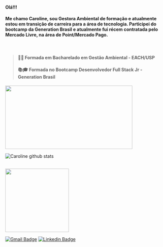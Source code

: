 #### Olá!!!
#### Me chamo Caroline, sou Gestora Ambiental de formação e atualmente estou em transição de carreira para a área de tecnologia. Participei do bootcamp da Generation Brasil e atualmente fui récem contratada pelo Mercado Livre, na área de Point/Mercado Pago.

<br />

>#### 👩‍🎓 Formada em Bacharelado em Gestão Ambiental - EACH/USP
>#### 📚🎓 Formada no Bootcamp Desenvolvedor Full Stack Jr - Generation Brasil 

<img src="https://github-readme-stats.vercel.app/api/top-langs/?username=carolinemerces&layout=compact" width="400" height="200">
<p>

![Caroline github stats](https://github-readme-stats.vercel.app/api?username=carolinemerces&show_icons=true&theme=buefy)

<br />

<img src=https://camo.githubusercontent.com/8a32a791d7a25a0b7aa2301b371462f2b331abde/68747470733a2f2f6d656469612e67697068792e636f6d2f6d656469612f6c5452554e51727468674941476f3578764f2f67697068792e676966 width="200" height="200"> 

<br />


[![Gmail Badge](https://img.shields.io/badge/-Gmail-c14438?style=flat-square&logo=Gmail&logoColor=white&link=mailto:carolinedasmerces@gmail.com)](mailto:carolinedasmerces@gmail.com)
[![Linkedin Badge](https://img.shields.io/badge/-LinkedIn-blue?style=flat-square&logo=Linkedin&logoColor=white&link=https://www.linkedin.com/in/carolinedasmerces/)](https://www.linkedin.com/in/carolinedasmerces/) 




            
